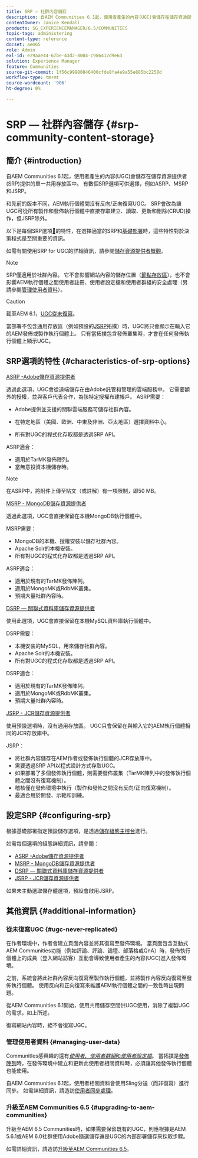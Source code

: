 ```yaml
---
title: SRP — 社群內容儲存
description: 自AEM Communities 6.1起，使用者產生的內容(UGC)會儲存在儲存資源提供者(SRP)提供的單一共用存放區中
contentOwner: Janice Kendall
products: SG_EXPERIENCEMANAGER/6.5/COMMUNITIES
topic-tags: administering
content-type: reference
docset: aem65
role: Admin
exl-id: e29aae44-67be-43d2-8004-c986412d9e63
solution: Experience Manager
feature: Communities
source-git-commit: 1f56c99980846400cfde8fa4e9a55e885bc2258d
workflow-type: tm+mt
source-wordcount: '906'
ht-degree: 0%

---
```


# SRP — 社群內容儲存 {#srp-community-content-storage}

## 簡介 {#introduction}

自AEM Communities 6.1起，使用者產生的內容(UGC)會儲存在儲存資源提供者(SRP)提供的單一共用存放區中。 有數個SRP選項可供選擇，例如ASRP、MSRP和JSRP。

和先前的版本不同，AEM執行個體間沒有反向/正向復寫UGC。 SRP會改為讓UGC可從所有製作和發佈執行個體中直接存取建立、讀取、更新和刪除(CRUD)操作，但JSRP除外。

以下是每個SRP選項[&#128279;](#characteristics-of-srp-options)的特性，在選擇適當的SRP和[基礎部署](/help/communities/topologies.md)時，這些特性對於決策程式是至關重要的資訊。

如需有關使用SRP for UGC的詳細資訊，請參閱[儲存資源提供者概觀](/help/communities/srp.md)。

>[!NOTE]
>
>SRP僅適用於社群內容。 它不會影響網站內容的儲存位置（[節點存放區](/help/sites-deploying/data-store-config.md)），也不會影響AEM執行個體之間使用者註冊、使用者設定檔和使用者群組的安全處理（另請參閱[管理使用者資料](#managing-user-data)）。

>[!CAUTION]
>
>截至AEM 6.1，[UGC從未復寫](#ugc-never-replicated)。
>
>當部署不包含通用存放區（例如預設的[JSRP](/help/communities/topologies.md#jsrp)拓撲）時，UGC將只會顯示在輸入它的AEM發佈或製作執行個體上。 只有當拓撲包含發佈叢集時，才會在任何發佈執行個體上顯示UGC。

## SRP選項的特性 {#characteristics-of-srp-options}

[ASRP -Adobe儲存資源提供者](/help/communities/asrp.md)

透過此選項，UGC會從遠端儲存在由Adobe託管和管理的雲端服務中。 它需要額外的授權，並與客戶代表合作，為該特定授權布建帳戶。 ASRP需要：

* Adobe提供並支援的關聯雲端服務可儲存社群內容。
* 在特定地區（美國、歐洲、中東及非洲、亞太地區）選擇資料中心。

* 所有對UGC的程式化存取都是透過SRP API。

ASRP適合：

* 適用於TarMK發佈陣列。
* 當無意投資本機儲存時。

>[!NOTE]
>
>在ASRP中，將附件上傳至貼文（或註解）有一項限制，即50 MB。

[MSRP - MongoDB儲存資源提供者](/help/communities/msrp.md)

透過此選項，UGC會直接保留在本機MongoDB執行個體中。

MSRP需要：

* MongoDB的本機、授權安裝以儲存社群內容。
* Apache Solr的本機安裝。
* 所有對UGC的程式化存取都是透過SRP API。

ASRP適合：

* 適用於現有的TarMK發佈陣列。
* 適用於MongoMK或RdbMK叢集。
* 預期大量社群內容時。

[DSRP — 關聯式資料庫儲存資源提供者](/help/communities/dsrp.md)

使用此選項，UGC會直接保留在本機MySQL資料庫執行個體中。

DSRP需要：

* 本機安裝的MySQL，用來儲存社群內容。
* Apache Solr的本機安裝。
* 所有對UGC的程式化存取都是透過SRP API。

DSRP適合：

* 適用於現有的TarMK發佈陣列。
* 適用於MongoMK或RdbMK叢集。
* 預期大量社群內容時。

[JSRP - JCR儲存資源提供者](/help/communities/jsrp.md)

使用預設選項時，沒有通用存放區。 UGC只會保留在與輸入它的AEM執行個體相同的JCR存放庫中。

JSRP：

* 將社群內容儲存在AEM作者或發佈執行個體的JCR存放庫中。
* 需要透過SRP API以程式設計方式存取UGC。
* 如果部署了多個發佈執行個體，則需要發佈叢集（TarMK陣列中的發佈執行個體之間沒有復寫機制）。
* 稽核僅在發佈環境中執行（製作和發佈之間沒有反向/正向復寫機制）。
* 最適合用於開發、示範和訓練。

## 設定SRP {#configuring-srp}

根據基礎部署指定預設儲存選項，是透過[儲存組態主控台](/help/communities/srp-config.md)進行。

如需每個選項的組態詳細資訊，請參閱：

* [ASRP -Adobe儲存資源提供者](/help/communities/asrp.md)
* [MSRP - MongoDB儲存資源提供者](/help/communities/msrp.md)
* [DSRP — 關聯式資料庫儲存資源提供者](/help/communities/dsrp.md)
* [JSRP - JCR儲存資源提供者](/help/communities/jsrp.md)

如果未主動選取儲存體選項，預設會啟用JSRP。

## 其他資訊 {#additional-information}

### 從未復寫UGC {#ugc-never-replicated}

在作者環境中，作者會建立頁面內容並將其復寫至發佈環境。 當頁面包含互動式AEM Communities功能（例如評論、評論、論壇、部落格或QnA）時，發佈執行個體上的成員（登入網站訪客）互動會導致使用者產生的內容(UGC)進入發佈環境。

之前，系統會將此社群內容反向復寫至製作執行個體，並將製作內容反向復寫至發佈執行個體。 使用反向和正向復寫來維護AEM執行個體之間的一致性時出現問題。

從AEM Communities 6.1開始，使用共用儲存空間供UGC使用，消除了複製UGC的需求，如上所述。

復寫網站內容時，絕不會復寫UGC。

### 管理使用者資料 {#managing-user-data}

CommunitIes感興趣的還有&#x200B;[*使用者*、*使用者群組*&#x200B;和&#x200B;*使用者設定檔*](/help/communities/users.md)。 當拓撲是[發佈陣列](/help/sites-deploying/recommended-deploys.md#tarmk-farm)時，在發佈環境中建立和更新此使用者相關資料時，必須讓其他發佈執行個體也能使用。

自AEM Communities 6.1起，使用者相關資料會使用Sling分送（而非復寫）進行同步。 如需詳細資訊，請造訪[使用者同步處理](/help/communities/sync.md)。

### 升級至AEM Communities 6.5 {#upgrading-to-aem-communities}

升級至AEM 6.5 Communities時，如果需要保留既有的UGC，則應根據是AEM 5.6.1或AEM 6.0社群使用Adobe隨選儲存還是UGC的內部部署儲存來採取步驟。

如需詳細資訊，請造訪[升級至AEM Communities 6.5](/help/communities/upgrade.md)。
